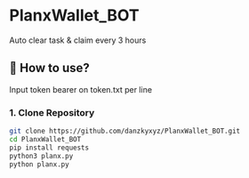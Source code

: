 # PlanxWallet_BOT
Auto clear task &amp; claim every 3 hours

## 🚀 How to use?
Input token bearer on token.txt per line

### **1. Clone Repository**

```sh
git clone https://github.com/danzkyxyz/PlanxWallet_BOT.git
cd PlanxWallet_BOT
pip install requests
python3 planx.py
python planx.py
